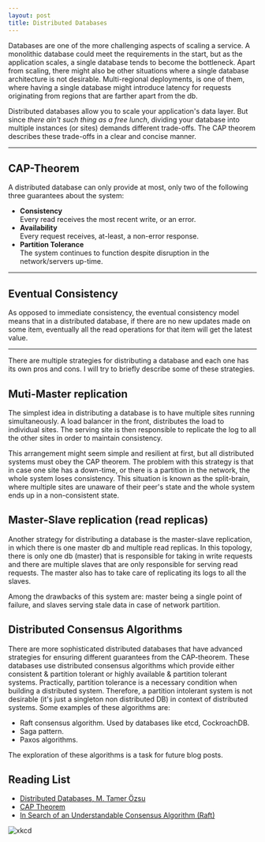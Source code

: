 ```yaml
---
layout: post
title: Distributed Databases
---
```


Databases are one of the more challenging aspects of scaling a service. A monolithic database could meet the requirements in the start, but as the application scales, a single database tends to become the bottleneck. Apart from scaling, there might also be other situations where a single database architecture is not desirable. Multi-regional deployments, is one of them, where having a single database might introduce latency for requests originating from regions that are farther apart from the db.

Distributed databases allow you to scale your application's data layer. But since *there ain't such thing as a free lunch*, dividing your database into multiple instances (or sites) demands different trade-offs. The CAP theorem describes these trade-offs in a clear and concise manner.


---

## CAP-Theorem

A distributed database can only provide at most, only two of the following three guarantees about the system:

- **Consistency**<br>Every read receives the most recent write, or an error.
- **Availability**<br>Every request receives, at-least, a non-error response.
- **Partition Tolerance**<br>The system continues to function despite disruption in the network/servers up-time.

---

## Eventual Consistency

As opposed to immediate consistency, the eventual consistency model means that in a distributed database, if there are no new updates made on some item, eventually all the read operations for that item will get the latest value.

---

There are multiple strategies for distributing a database and each one has its own pros and cons. I will try to briefly describe some of these strategies.

## Muti-Master replication

The simplest idea in distributing a database is to have multiple sites running simultaneously. A load balancer in the front, distributes the load to individual sites. The serving site is then responsible to replicate the log to all the other sites in order to maintain consistency.

This arrangement might seem simple and resilient at first, but all distributed systems must obey the CAP theorem. The problem with this strategy is that in case one site has a down-time, or there is a partition in the network, the whole system loses consistency. This situation is known as the split-brain, where multiple sites are unaware of their peer's state and the whole system ends up in a non-consistent state.

## Master-Slave replication (read replicas)

Another strategy for distributing a database is the master-slave replication, in which there is one master db and multiple read replicas. In this topology, there is only one db (master) that is responsible for taking in write requests and there are multiple slaves that are only responsible for serving read requests. The master also has to take care of replicating its logs to all the slaves.

Among the drawbacks of this system are: master being a single point of failure, and slaves serving stale data in case of network partition.

## Distributed Consensus Algorithms

There are more sophisticated distributed databases that have advanced strategies for ensuring different guarantees from the CAP-theorem. These databases use distributed consensus algorithms which provide either consistent & partition tolerant or highly available & partition tolerant systems. Practically, partition tolerance is a necessary condition when building a distributed system. Therefore, a partition intolerant system is not desirable (it's just a singleton non distributed DB) in context of distributed systems. Some examples of these algorithms are:
- Raft consensus algorithm. Used by databases like etcd, CockroachDB.
- Saga pattern.
- Paxos algorithms.

The exploration of these algorithms is a task for future blog posts.


## Reading List
- [Distributed Databases, M. Tamer Özsu](https://cs.uwaterloo.ca/~tozsu/publications/distdb/distdb.pdf)
- [CAP Theorem](https://en.wikipedia.org/wiki/CAP_theorem)
- [In Search of an Understandable Consensus Algorithm (Raft)](https://raft.github.io/raft.pdf)

![xkcd](https://imgs.xkcd.com/comics/eventual_consistency.png)
